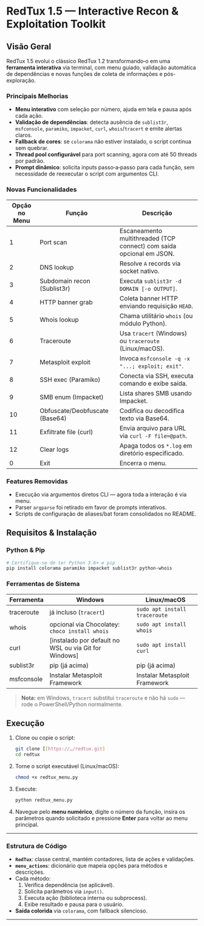 # RedTux 1.5 — Interactive Recon & Exploitation Toolkit

## Visão Geral
RedTux 1.5 evolui o clássico RedTux 1.2 transformando‑o em uma **ferramenta interativa** via terminal, com menu guiado, validação automática de dependências e novas funções de coleta de informações e pós-exploração.

### Principais Melhorias
- **Menu interativo** com seleção por número, ajuda em tela e pausa após cada ação.
- **Validação de dependências**: detecta ausência de `sublist3r`, `msfconsole`, `paramiko`, `impacket`, `curl`, `whois`/`tracert` e emite alertas claros.
- **Fallback de cores**: se `colorama` não estiver instalado, o script continua sem quebrar.
- **Thread pool configurável** para port scanning, agora com até 50 threads por padrão.
- **Prompt dinâmico**: solicita inputs passo‑a‑passo para cada função, sem necessidade de reexecutar o script com argumentos CLI.

### Novas Funcionalidades
| Opção no Menu | Função                              | Descrição                                                                                   |
|---------------|-------------------------------------|---------------------------------------------------------------------------------------------|
| 1             | Port scan                           | Escaneamento multithreaded (TCP connect) com saída opcional em JSON.                        |
| 2             | DNS lookup                          | Resolve `A` records via socket nativo.                                                     |
| 3             | Subdomain recon (Sublist3r)         | Executa `sublist3r -d DOMAIN [-o OUTPUT]`.                                                 |
| 4             | HTTP banner grab                    | Coleta banner HTTP enviando requisição `HEAD`.                                             |
| 5             | Whois lookup                        | Chama utilitário `whois` (ou módulo Python).                                               |
| 6             | Traceroute                          | Usa `tracert` (Windows) ou `traceroute` (Linux/macOS).                                      |
| 7             | Metasploit exploit                  | Invoca `msfconsole -q -x "...; exploit; exit"`.                                            |
| 8             | SSH exec (Paramiko)                 | Conecta via SSH, executa comando e exibe saída.                                            |
| 9             | SMB enum (Impacket)                 | Lista shares SMB usando Impacket.                                                           |
| 10            | Obfuscate/Deobfuscate (Base64)      | Codifica ou decodifica texto via Base64.                                                   |
| 11            | Exfiltrate file (curl)              | Envia arquivo para URL via `curl -F file=@path`.                                           |
| 12            | Clear logs                          | Apaga todos os `*.log` em diretório especificado.                                          |
| 0             | Exit                                | Encerra o menu.                                                                             |

### Features Removidas
- Execução via argumentos diretos CLI — agora toda a interação é via menu.
- Parser `argparse` foi retirado em favor de prompts interativos.
- Scripts de configuração de aliases/bat foram consolidados no README.

## Requisitos & Instalação

### Python & Pip
```bash
# Certifique‑se de ter Python 3.6+ e pip
pip install colorama paramiko impacket sublist3r python-whois
```

### Ferramentas de Sistema

| Ferramenta | Windows                                  | Linux/macOS                       |
|------------|------------------------------------------|-----------------------------------|
| traceroute | já incluso (`tracert`)                   | `sudo apt install traceroute`     |
| whois      | opcional via Chocolatey: `choco install whois` | `sudo apt install whois`          |
| curl       | [instalado por default no WSL ou via Git for Windows] | `sudo apt install curl`           |
| sublist3r  | pip (já acima)                           | pip (já acima)                    |
| msfconsole | Instalar Metasploit Framework            | Instalar Metasploit Framework     |

> **Nota:** em Windows, `tracert` substitui `traceroute` e não há `sudo` — rode o PowerShell/Python normalmente.

## Execução
1. Clone ou copie o script:
   ```bash
   git clone [[https://…/redtux.git]
   cd redtux
   ```
2. Torne o script executável (Linux/macOS):
   ```bash
   chmod +x redtux_menu.py
   ```
3. Execute:
   ```bash
   python redtux_menu.py
   ```
4. Navegue pelo **menu numérico**, digite o número da função, insira os parâmetros quando solicitado e pressione **Enter** para voltar ao menu principal.

---

### Estrutura de Código
- **`RedTux`**: classe central, mantém contadores, lista de ações e validações.
- **`menu_actions`**: dicionário que mapeia opções para métodos e descrições.
- Cada método:
  1. Verifica dependência (se aplicável).
  2. Solicita parâmetros via `input()`.
  3. Executa ação (biblioteca interna ou subprocess).
  4. Exibe resultado e pausa para o usuário.
- **Saída colorida** via `colorama`, com fallback silencioso.

---   
